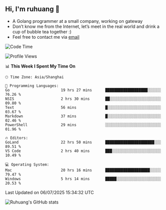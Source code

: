 ## Hi, I'm ruhuang 👋

- A Golang programmer at a small company, working on gateway
- Don’t know me from the Internet, let’s meet in the real world and drink a cup of bubble tea together :)
- Feel free to contact me via [email](mailto:ruhuang2001@gmail.com)
<!--START_SECTION:waka-->
![Code Time](http://img.shields.io/badge/Code%20Time-648%20hrs%209%20mins-blue)

![Profile Views](http://img.shields.io/badge/Profile%20Views-0-blue)

📊 **This Week I Spent My Time On** 

```text
🕑︎ Time Zone: Asia/Shanghai

💬 Programming Languages: 
Go                       19 hrs 27 mins      ███████████████████░░░░░░   76.26 % 
NSIS                     2 hrs 30 mins       ██░░░░░░░░░░░░░░░░░░░░░░░   09.80 % 
Text                     56 mins             █░░░░░░░░░░░░░░░░░░░░░░░░   03.67 % 
Markdown                 37 mins             █░░░░░░░░░░░░░░░░░░░░░░░░   02.46 % 
PowerShell               29 mins             ░░░░░░░░░░░░░░░░░░░░░░░░░   01.96 % 

🔥 Editors: 
GoLand                   22 hrs 50 mins      ██████████████████████░░░   89.51 % 
VS Code                  2 hrs 40 mins       ███░░░░░░░░░░░░░░░░░░░░░░   10.49 % 

💻 Operating System: 
Mac                      20 hrs 16 mins      ████████████████████░░░░░   79.47 % 
Windows                  5 hrs 14 mins       █████░░░░░░░░░░░░░░░░░░░░   20.53 % 
```


 Last Updated on 06/07/2025 15:34:32 UTC
<!--END_SECTION:waka-->

![Ruhuang's GitHub stats](https://github-readme-stats.vercel.app/api?username=ruhuang2001&count_private=true&hide_title=true&show_icons=true&theme=vue)

